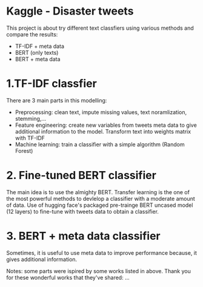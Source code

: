# Kaggle - Disaster tweets

This project is about try different text classfiers using various methods and compare the results:
- TF-IDF + meta data
- BERT (only texts)
- BERT + meta data

# 1.TF-IDF classfier
There are 3 main parts in this modelling:
- Preprocessing: clean text, impute missing values, text noramlization, stemming,...
- Feature engineering: create new variables from tweets meta data to give additional information to the model.  Transform text into weights matrix with TF-IDF
- Machine learning: train a classifier with a simple algorithm (Random Forest)

# 2. Fine-tuned BERT classifier
The main idea is to use the almighty BERT. Transfer learning is the one of the most powerful methods to devlelop a classifier with a moderate amount of data. Use of hugging face's packaged pre-trainge BERT uncased model (12 layers) to fine-tune with tweets data to obtain a classifier.

# 3. BERT + meta data classifier
Sometimes, it is useful to use meta data to improve performance because, it gives additional information. 



Notes: some parts were ispired by some works listed in above.
Thank you for these wonderful works that they've shared:
...